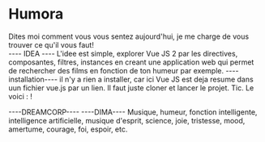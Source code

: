 # Humora
Dites moi comment vous vous sentez aujourd'hui, je me charge de vous trouver ce qu'il  vous faut!  
---- IDEA ----
L'idee est simple, explorer Vue JS 2 par les directives, composantes, filtres, instances en creant une application web qui permet de rechercher des films en 
fonction de ton humeur par exemple.
----installation----
il n'y a rien a installer, car ici Vue JS est deja resume dans uun fichier vue.js par un lien. Il faut juste cloner et lancer le projet. Tic.
Le voici :     <script src="./assets/js/vue.js"></script> !

----DREAMCORP----
----DIMA----
Musique, humeur, fonction intelligente, intelligence artificielle, musique d'esprit, science, joie, tristesse, mood, amertume, courage, foi, espoir, etc.
